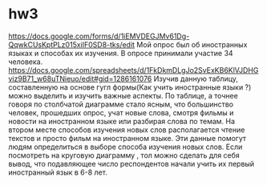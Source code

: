 # hw3
https://docs.google.com/forms/d/1iEMVDEGJMv61Dg-QqwkCUsKptPLz015xiIF0SD8-tks/edit
Мой опрос был об иностранных языках и способах их изучения. В опросе принимали участие 34 человека.
https://docs.google.com/spreadsheets/d/1FkDkmDLgJo2SvExKB6KlVJDHGviz9B71_w68uTNieuo/edit#gid=1286161076
Изучив данную таблицу, составленную на основе гугл формы(Как учить иностранные языки ?) можно выделить и изучить важные аспекты. По таблице, а точнее говоря по столбчатой диаграмме стало ясным, что большинство человек, прошедших опрос, учат новые слова, смотря фильмы и новости на иностранном языке или разбирая слова по темам. На втором месте способов изучения новых слов располагается чтение текстов и просто фильм на иностранном языке. Эти данные помогут людям определиться в выборе способа изучения новых слов. Если посмотреть на круговую диаграмму , тол можно сделать для себя вывод, что подавляющее число респондентов начали учить их первый иностранный язык в 6-8 лет.
